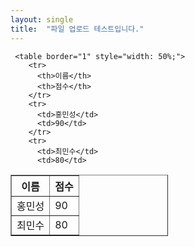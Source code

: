 ```yaml
---
layout: single
title:  "파일 업로드 테스트입니다."
---
```

     <table border="1" style="width: 50%;">
        <tr>
          <th>이름</th>
          <th>점수</th>
        </tr>
        <tr>
          <td>홍민성</td>
          <td>90</td>
        </tr>
        <tr>
          <td>최민수</td>
          <td>80</td>
<html lang="en">
<head>
    <meta charset="UTF-8">
    <meta http-equiv="X-UA-Compatible" content="IE=edge">
    <meta name="viewport" content="width=device-width, initial-scale=1.0">
</head>
<body>
  <section>
    <article>
     <table border="1" style="width: 50%;">
        <tr>
          <th>이름</th>
          <th>점수</th>
        </tr>
        <tr>
          <td>홍민성</td>
          <td>90</td>
        </tr>
        <tr>
          <td>최민수</td>
          <td>80</td>
        </tr>
      </table>
    </article>
  </section>
</body>
</html>
